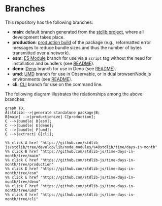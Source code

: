 <!--

@license Apache-2.0

Copyright (c) 2023 The Stdlib Authors.

Licensed under the Apache License, Version 2.0 (the "License");
you may not use this file except in compliance with the License.
You may obtain a copy of the License at

    http://www.apache.org/licenses/LICENSE-2.0

Unless required by applicable law or agreed to in writing, software
distributed under the License is distributed on an "AS IS" BASIS,
WITHOUT WARRANTIES OR CONDITIONS OF ANY KIND, either express or implied.
See the License for the specific language governing permissions and
limitations under the License.

-->

# Branches

This repository has the following branches:

-   **main**: default branch generated from the [stdlib project][stdlib-url], where all development takes place.
-   **production**: [production build][production-url] of the package (e.g., reformatted error messages to reduce bundle sizes and thus the number of bytes transmitted over a network).
-   **esm**: [ES Module][esm-url] branch for use via a `script` tag without the need for installation and bundlers (see [README][esm-readme]).
-   **deno**: [Deno][deno-url] branch for use in Deno (see [README][deno-readme]).
-   **umd**: [UMD][umd-url] branch for use in Observable, or in dual browser/Node.js environments (see [README][umd-readme]).
-   **cli**: [CLI][cli-url] branch for use on the command line.

The following diagram illustrates the relationships among the above branches:

```mermaid
graph TD;
A[stdlib]-->|generate standalone package|B;
B[main] -->|productionize| C[production];
C -->|bundle| D[esm];
C -->|bundle| E[deno];
C -->|bundle| F[umd];
C -->|extract| G[cli];

%% click A href "https://github.com/stdlib-js/stdlib/tree/develop/lib/node_modules/%40stdlib/time/days-in-month"
%% click B href "https://github.com/stdlib-js/time-days-in-month/tree/main"
%% click C href "https://github.com/stdlib-js/time-days-in-month/tree/production"
%% click D href "https://github.com/stdlib-js/time-days-in-month/tree/esm"
%% click E href "https://github.com/stdlib-js/time-days-in-month/tree/deno"
%% click F href "https://github.com/stdlib-js/time-days-in-month/tree/umd"
%% click G href "https://github.com/stdlib-js/time-days-in-month/tree/cli"
```

[stdlib-url]: https://github.com/stdlib-js/stdlib/tree/develop/lib/node_modules/%40stdlib/time/days-in-month
[production-url]: https://github.com/stdlib-js/time-days-in-month/tree/production
[deno-url]: https://github.com/stdlib-js/time-days-in-month/tree/deno
[deno-readme]: https://github.com/stdlib-js/time-days-in-month/blob/deno/README.md
[umd-url]: https://github.com/stdlib-js/time-days-in-month/tree/umd
[umd-readme]: https://github.com/stdlib-js/time-days-in-month/blob/umd/README.md
[esm-url]: https://github.com/stdlib-js/time-days-in-month/tree/esm
[esm-readme]: https://github.com/stdlib-js/time-days-in-month/blob/esm/README.md
[cli-url]: https://github.com/stdlib-js/time-days-in-month/tree/cli